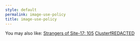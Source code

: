 ```yaml
---
style: default
permalink: image-use-policy
title: image-use-policy
---
```

You may also like:
[Strangers of Site-17: 105](http://scp-wiki.net/strangers-of-site-17)
[ClusterfREDACTED](http://scp-wiki.net/clusterfredacted)
